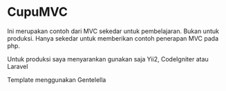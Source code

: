 # CupuMVC

Ini merupakan contoh dari MVC sekedar untuk pembelajaran. Bukan untuk produksi.
Hanya sekedar untuk memberikan contoh penerapan MVC pada php.

Untuk produksi saya menyarankan gunakan saja Yii2, CodeIgniter atau Laravel

Template menggunakan Gentelella